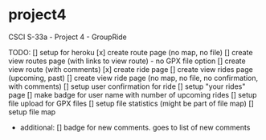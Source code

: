 # project4
CSCI S-33a - Project 4 - GroupRide

TODO:
[] setup for heroku
[x] create route page (no map, no file)
[] create view routes page (with links to view route) - no GPX file option
[] create view route (with comments)
[x] create ride page
[] create view rides page (upcoming, past)
[] create view ride page (no map, no file, no confirmation, with comments)
[] setup user confirmation for ride
[] setup "your rides" page
[] make badge for user name with number of upcoming rides
[] setup file upload for GPX files
[] setup file statistics (might be part of file map)
[] setup file map

- additional:
[] badge for new comments.  goes to list of new comments
